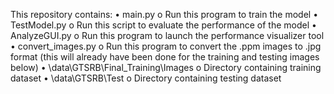 This repository contains:
•	main.py
	o	Run this program to train the model
•	TestModel.py
	o	Run this script to evaluate the performance of the model
•	AnalyzeGUI.py
	o	Run this program to launch the performance visualizer tool
•	convert_images.py
	o	Run this program to convert the .ppm images to .jpg format (this will already have been done for the training and testing images below)
•	\data\GTSRB\Final_Training\Images
	o	Directory containing training dataset
•	\data\GTSRB\Test
	o	Directory containing testing dataset
